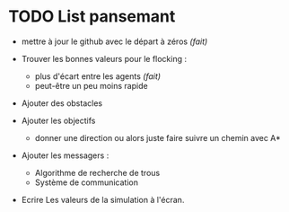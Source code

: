 # TODO List pansemant

- mettre à jour le github avec le départ à zéros _(fait)_
- Trouver les bonnes valeurs pour le flocking : 
    - plus d'écart entre les agents _(fait)_
    - peut-être un peu moins rapide
- Ajouter des obstacles 

- Ajouter les objectifs 
  - donner une direction ou alors juste faire suivre un chemin avec A*

- Ajouter les messagers :
  - Algorithme de recherche de trous
  - Système de communication


- Ecrire Les valeurs de la simulation à l'écran.
